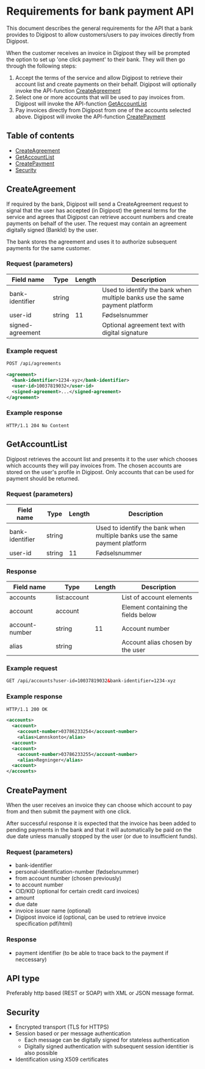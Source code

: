 # Requirements for bank payment API

This document describes the general requirements for the API that a bank provides to Digipost to allow customers/users to pay invoices directly from Digipost.

When the customer receives an invoice in Digipost they will be prompted the option to set up 'one click payment' to their bank. They will then go through the following steps:

1. Accept the terms of the service and allow Digipost to retrieve their account list and create payments on their behalf. Digipost will optionally invoke the API-function [CreateAgreement](#createagreement)
2. Select one or more accounts that will be used to pay invoices from. Digipost will invoke the API-function [GetAccountList](#getaccountlist)
3. Pay invoices directly from Digipost from one of the accounts selected above. Digipost will invoke the API-function [CreatePayment](#createpayment)


## Table of contents

* [CreateAgreement](#createagreement)
* [GetAccountList](#getaccountlist)
* [CreatePayment](#createpayment)
* [Security](#security)

## CreateAgreement

If required by the bank, Digipost will send a CreateAgreement request to signal that the user has accepted (in Digipost) the general terms for the service and agrees that Digipost can retrieve account numbers and create payments on behalf of the user. The request may contain an agreement digitally signed (BankId) by the user.

The bank stores the agreement and uses it to authorize subsequent payments for the same customer.

### Request (parameters)

|Field name     |Type  |Length|Description|
|---------------|------|------|-----------|
|bank-identifier|string|      |Used to identify the bank when multiple banks use the same payment platform|
|user-id        |string|11    |Fødselsnummer|
|signed-agreement ||      |Optional agreement text with digital signature|

### Example request
```xml
POST /api/agreements

<agreement>
  <bank-identifier>1234-xyz</bank-identifier>
  <user-id>10037819032</user-id>
  <signed-agreement>...</signed-agreement>
</agreement>
```

### Example response
```
HTTP/1.1 204 No Content
```

## GetAccountList

Digipost retrieves the account list and presents it to the user which chooses which accounts they will pay invoices from. The chosen accounts are stored on the user's profile in Digipost. Only accounts that can be used for payment should be returned.

### Request (parameters)

|Field name     |Type  |Length|Description|
|---------------|------|------|-----------|
|bank-identifier|string|      |Used to identify the bank when multiple banks use the same payment platform|
|user-id        |string|11    |Fødselsnummer|

### Response

|Field name     |Type   |Length|Description|
|---------------|-------|------|-----------|
|accounts       |list:account   |      |List of account elements|
|account        |account|      |Element containing the fields below           |
|account-number |string |11    |Account number|
|alias          |string |      |Account alias chosen by the user|

### Example request
```xml
GET /api/accounts?user-id=10037819032&bank-identifier=1234-xyz
```

### Example response
```xml
HTTP/1.1 200 OK

<accounts>
  <account>
    <account-number>03786233254</account-number>
    <alias>Lønnskonto</alias>
  <account>
  <account>
    <account-number>03786233255</account-number>
    <alias>Regninger</alias>
  <account>
</accounts>
```

## CreatePayment

When the user receives an invoice they can choose which account to pay from and then submit the payment with one click.

After successful response it is expected that the invoice has been added to pending payments in the bank and that it will automatically be paid on the due date unless manually stopped by the user (or due to insufficient funds).

### Request (parameters)

* bank-identifier
* personal-identification-number (fødselsnummer)
* from account number (chosen previously)
* to account number
* CID/KID (optional for certain credit card invoices)
* amount
* due date
* invoice issuer name (optional)
* Digipost invoice id (optional, can be used to retrieve invoice specification pdf/html)

### Response

* payment identifier (to be able to trace back to the payment if neccessary)

## API type

Preferably http based (REST or SOAP) with XML or JSON message format.

## Security

* Encrypted transport (TLS for HTTPS)
* Session based or per message authentication
  - Each message can be digitally signed for stateless authentication
  - Digitally signed authentication with subsequent session identitier is also possible
* Identification using X509 certificates
